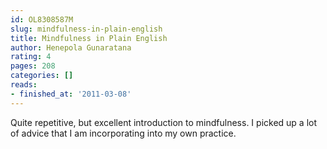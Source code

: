 ```yaml
---
id: OL8308587M
slug: mindfulness-in-plain-english
title: Mindfulness in Plain English
author: Henepola Gunaratana
rating: 4
pages: 208
categories: []
reads:
- finished_at: '2011-03-08'
---
```

Quite repetitive, but excellent introduction to mindfulness. I picked up a lot of advice that I am incorporating into my own practice.
